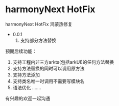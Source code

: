 # harmonyNext HotFix
harmonyNext HotFix
鸿蒙热修复
- 0.0.1
  1. 支持部分方法替换

预期后续功能：
  1. 支持工程内非三方arkts(包括arkUI)的任何方法替换
  2. 支持方法替换的同时可以调用原方法
  3. 支持方法添加
  4. 支持类名唯一时调用不需要写模块名
  5. 语法优化
  .......

有兴趣的欢迎一起沟通

